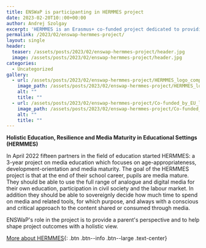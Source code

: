 ```yaml
---
title: ENSWaP is participanting in HERMMES project
date: 2023-02-20T10::00+00:00
author: Andrej Szolgay
excerpt: 'HERMMES is an Erasmus+ co-funded project dedicated to providing teachers, parents and schools with guidelines and training for age-appropriate media education.'
permalink: /2023/02/enswap-hermmes-project/
layout: single
header:
  teaser: /assets/posts/2023/02/enswap-hermmes-project/header.jpg
  image: /assets/posts/2023/02/enswap-hermmes-project/header.jpg
categories:
  - Uncategorized
gallery:
  - url: /assets/posts/2023/02/enswap-hermmes-project/HERMMES_logo_complete-version.png
    image_path: /assets/posts/2023/02/enswap-hermmes-project/HERMMES_logo_complete-version.png
    alt: ""
    title: ""
  - url: /assets/posts/2023/02/enswap-hermmes-project/Co-funded_by_EU_logo.png
    image_path: /assets/posts/2023/02/enswap-hermmes-project/Co-funded_by_EU_logo.png
    alt: ""
    title: ""
---
```


**Holistic Education, Resilience and Media Maturity in Educational Settings (HERMMES)**

In April 2022 fifteen partners in the field of education started HERMMES: a 3-year project on media education which focuses on age-appropriateness, development-orientation and media maturity. The goal of the HERMMES project is that at the end of their school career, pupils are media mature. They should be able to use the full range of analogue and digital media for their own education, participation in civil society and the labour market. In addition they should be able to sovereignly decide how much time to spend on media and related tools, for which purpose, and always with a conscious and critical approach to the content shared or consumed through media. 

ENSWaP's role in the project is to provide a parent's perspective and to help shape project outcomes with a holistic view.     


[More about HERMMES](https://ecswe.eu/hermmes/){: .btn .btn--info .btn--large .text-center}
